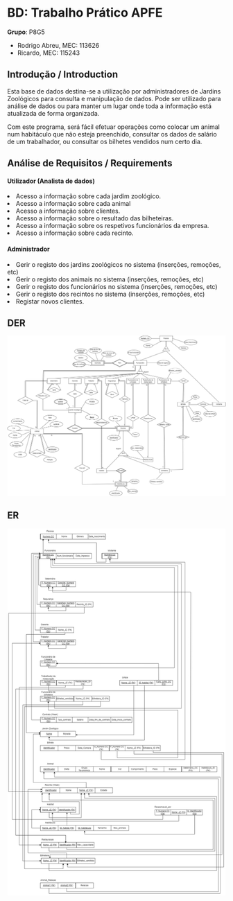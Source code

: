 # BD: Trabalho Prático APFE

**Grupo**: P8G5
- Rodrigo Abreu, MEC: 113626
- Ricardo, MEC: 115243

## Introdução / Introduction
 
Esta base de dados destina-se a utilização por administradores de Jardins Zoológicos para consulta e manipulação de dados. Pode ser utilizado para análise de dados ou para manter um lugar onde toda a informação está atualizada de forma organizada. 

Com este programa, será fácil efetuar operações como colocar um animal num habitáculo que não esteja preenchido, consultar os dados de salário de um trabalhador, ou consultar os bilhetes vendidos num certo dia.

## ​Análise de Requisitos / Requirements

#### Utilizador (Analista de dados)

<li>Acesso a informação sobre cada jardim zoológico.</li>
<li>Acesso a informação sobre cada animal</li>
<li>Acesso a informação sobre clientes.</li>
<li>Acesso a informação sobre o resultado das bilheteiras.</li>
<li>Acesso a informação sobre os respetivos funcionários da empresa.</li>
<li>Acesso a informação sobre cada recinto.</li>

#### Administrador

<li>Gerir o registo dos jardins zoológicos no sistema (inserções, remoções, etc)
<li>Gerir o registo dos animais no sistema (inserções, remoções, etc)
<li>Gerir o registo dos funcionários no sistema (inserções, remoções, etc)
<li>Gerir o registo dos recintos no sistema (inserções, remoções, etc)
<li>Registar novos clientes.


## DER


![DER Diagram!](der.jpg "AnImage")

## ER

![ER Diagram!](er.jpg "AnImage")